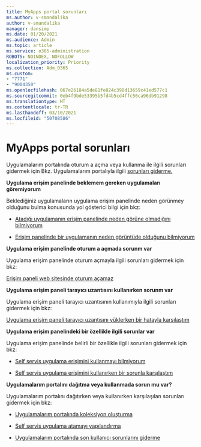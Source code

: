 ```yaml
---
title: MyApps portal sorunları
ms.author: v-smandalika
author: v-smandalika
manager: dansimp
ms.date: 01/20/2021
ms.audience: Admin
ms.topic: article
ms.service: o365-administration
ROBOTS: NOINDEX, NOFOLLOW
localization_priority: Priority
ms.collection: Adm_O365
ms.custom:
- "7771"
- "9004350"
ms.openlocfilehash: 067e26184a5de81fe824c398d13659c41ed577c1
ms.sourcegitcommit: 0eb4f9bde53395b5fd4b5cd4ffc56ca96db91298
ms.translationtype: HT
ms.contentlocale: tr-TR
ms.lasthandoff: 03/10/2021
ms.locfileid: "50708586"
---
```

# <a name="myapps-portal-issues"></a>MyApps portal sorunları

Uygulamalarım portalında oturum a açma veya kullanma ile ilgili sorunları gidermek için Bkz. Uygulamalarım portalıyla ilgili [sorunları giderme.](https://docs.microsoft.com/azure/active-directory/user-help/my-apps-portal-end-user-troubleshoot)

**Uygulama erişim panelinde beklemem gereken uygulamaları göremiyorum**

Beklediğiniz uygulamaların uygulama erişim panelinde neden görünmey olduğunu bulma konusunda yol gösterici bilgi için bkz:

- [Atadığı uygulamanın erişim panelinde neden görüne olmadığını bilmiyorum](https://docs.microsoft.com/azure/active-directory/manage-apps/application-sign-in-other-problem-access-panel)
     
- [Erişim panelinde bir uygulamanın neden görüntüde olduğunu bilmiyorum](https://docs.microsoft.com/azure/active-directory/manage-apps/application-sign-in-other-problem-access-panel)

**Uygulama erişim panelinde oturum a açmada sorunm var**

Uygulama erişim panelinde oturum açmayla ilgili sorunları gidermek için bkz:

[Erişim paneli web sitesinde oturum açamaz](https://docs.microsoft.com/azure/active-directory/manage-apps/application-sign-in-other-problem-access-panel)

**Uygulama erişim paneli tarayıcı uzantısını kullanırken sorunm var**

Uygulama erişim paneli tarayıcı uzantısının kullanımıyla ilgili sorunları gidermek için bkz:

[Uygulama erişim paneli tarayıcı uzantısını yüklerken bir hatayla karşılaştım](https://docs.microsoft.com/azure/active-directory/application-access-panel-extension-problem-installing/)

**Uygulama erişim panelindeki bir özellikle ilgili sorunlar var**

Uygulama erişim panelinde belirli bir özellikle ilgili sorunları gidermek için bkz:

- [Self servis uygulama erişimini kullanmayı bilmiyorum](https://docs.microsoft.com/azure/active-directory/manage-apps/access-panel-manage-self-service-access) 

- [Self servis uygulama erişimini kullanırken bir sorunla karşılaştım](https://docs.microsoft.com/azure/active-directory/manage-apps/access-panel-manage-self-service-access)
    
**Uygulamalarım portalını dağıtma veya kullanmada sorun mu var?**

Uygulamalarım portalını dağıtırken veya kullanırken karşılaşılan sorunları gidermek için bkz:

- [Uygulamalarım portalında koleksiyon oluşturma](https://docs.microsoft.com/azure/active-directory/manage-apps/access-panel-collections) 
    
- [Self servis uygulama atamayı yapılandırma](https://docs.microsoft.com/azure/active-directory/manage-apps/manage-self-service-access)
     
- [Uygulamalarım portalında son kullanıcı sorunlarını giderme](https://docs.microsoft.com/azure/active-directory/user-help/my-apps-portal-end-user-troubleshoot)



